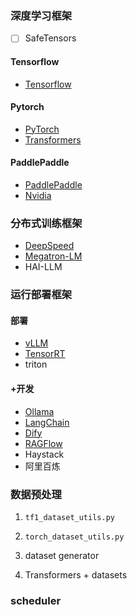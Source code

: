 ### 深度学习框架
- [ ] SafeTensors
#### Tensorflow
- [Tensorflow](Tensorflow/index.md)
#### Pytorch
- [PyTorch](PyTorch/index.md)
- [Transformers](Transformers/transformers.md)
#### PaddlePaddle
- [PaddlePaddle](PaddlePaddle/index.md)
- [Nvidia](Nvidia/index.md)

### 分布式训练框架
- [DeepSpeed](DeepSpeed/deepspeed.md)
- [Megatron-LM](Nvidia/megatron-lm.md)
- HAI-LLM

### 运行部署框架
#### 部署
- [vLLM](../Paper_Reading/Trick/Efficiency_Speedup/Attention_Speedup/vllm.md)
- [TensorRT](Nvidia/tensorrt.md)
- triton
#### +开发
- [Ollama](Ollama/ollama.md)
- [LangChain](LangChain/langchain.md)
- [Dify](Dify/dify.md)
- [RAGFlow](RAGFlow/ragflow.md)
- Haystack
- 阿里百炼


### 数据预处理
1. `tf1_dataset_utils.py`
2. `torch_dataset_utils.py`

3. dataset generator
4. Transformers + datasets

### scheduler